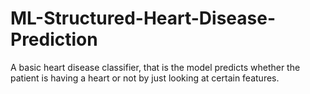 # ML-Structured-Heart-Disease-Prediction
A basic heart disease classifier, that is the model predicts whether the patient is having a heart or not by just looking at certain features.
